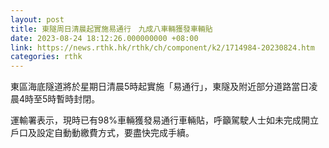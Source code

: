 ```yaml
---
layout: post
title: 東隧周日清晨起實施易通行　九成八車輛獲發車輛貼
date: 2023-08-24 18:12:26.000000000 +08:00
link: https://news.rthk.hk/rthk/ch/component/k2/1714984-20230824.htm
categories: rthk
---
```


東區海底隧道將於星期日清晨5時起實施「易通行」，東隧及附近部分道路當日凌晨4時至5時暫時封閉。

運輸署表示，現時已有98%車輛獲發易通行車輛貼，呼籲駕駛人士如未完成開立戶口及設定自動動繳費方式，要盡快完成手續。
